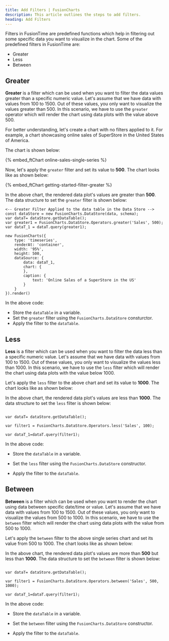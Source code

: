 ```yaml
---
title: Add Filters | FusionCharts
description: This article outlines the steps to add filters.
heading: Add Filters
---
```


Filters in FusionTime are predefined functions which help in filtering out some specific data you want to visualize in the chart. Some of the predefined filters in FusionTime are:

* Greater
* Less
* Between

## Greater

**Greater** is a filter which can be used when you want to filter the data values greater than a specific numeric value. Let's assume that we have data with values from 100 to 1500. Out of these values, you only want to visualize the values greater than 500. In this scenario, we have to use the `greater` operator which will render the chart using data plots with the value above 500.

For better understanding, let's create a chart with no filters applied to it. For example, a chart showcasing online sales of SuperStore in the United States of America.

The chart is shown below:

{% embed_ftChart online-sales-single-series %}

Now, let's apply the `greater` filter and set its value to **500**. The chart looks like as shown below:

{% embed_ftChart getting-started-filter-greater %}

In the above chart, the rendered data plot's values are greater than **500**. The data structure to set the `greater` filter is shown below:

```
<-- Greater Filter Applied to the data table in the Data Store -->
const dataStore = new FusionCharts.DataStore(data, schema);
var dataT= dataStore.getDataTable();
var greater1 = FusionCharts.DataStore.Operators.greater('Sales', 500);
var dataT_1 = dataT.query(greater1);

new FusionCharts({
	type: 'timeseries',
	renderAt: 'container',
	width: '95%',
	height: 500,
	dataSource: {
    	data: dataT_1,
    	chart: {
    	},
    	caption: {
      		text: 'Online Sales of a SuperStore in the US'
    	}
	}
}).render()
```

In the above code:

* Store the `dataTable` in a variable.
* Set the `greater` filter using the `FusionCharts.DataStore` consturctor.
* Apply the filter to the `dataTable`.

## Less

**Less** is a filter which can be used when you want to filter the data less than a specific numeric value. Let's assume that we have data with values from 100 to 1500. Out of these values, you only want to visualize the values less than 1000. In this scenario, we have to use the `less` filter which will render the chart using data plots with the value below 1000.

Let's apply the `less` filter to the above chart and set its value to **1000**. The chart looks like as shown below:

<Live chart>

In the above chart, the rendered data plot's values are less than **1000**. The data structure to set the `less` filter is shown below:

```

var dataT= dataStore.getDataTable();

var filter1 = FusionCharts.DataStore.Operators.less('Sales', 100);

var dataT_1=dataT.query(filter1);

```

In the above code:

* Store the `dataTable` in a variable.

* Set the `less` filter using the `FusionCharts.DataStore` constructor.

* Apply the filter to the `dataTable`.

## Between

**Between** is a filter which can be used when you want to render the chart using data between specific date/time or value. Let's assume that we have data with values from 100 to 1500. Out of these values, you only want to visualize the values from 500 to 1000. In this scenario, we have to use the `between` filter which will render the chart using data plots with the value from 500 to 1000.

Let's apply the `between` filter to the above single series chart and set its value from 500 to 1000. The chart looks like as shown below:

<Live chart>

In the above chart, the rendered data plot's values are more than **500** but less than **1000**. The data structure to set the `between` filter is shown below:

```

var dataT= dataStore.getDataTable();

var filter1 = FusionCharts.DataStore.Operators.between('Sales', 500, 1000);

var dataT_1=dataT.query(filter1);

```

In the above code:

* Store the `dataTable` in a variable.

* Set the `between` filter using the `FusionCharts.DataStore` constructor.

* Apply the filter to the `dataTable`.

